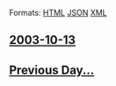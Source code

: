 
Formats: [HTML](2003/10/13/index.html)  [JSON](2003/10/13/index.json)  [XML](2003/10/13/index.xml)  

## [2003-10-13](/news/2003/10/13/index.md)

## [Previous Day...](/news/2003/10/12/index.md)

